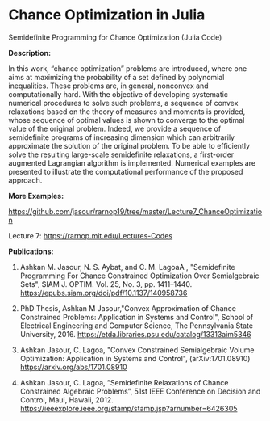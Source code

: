 # Chance Optimization in Julia
 Semidefinite Programming for Chance Optimization (Julia Code)


**Description:**


In this work, “chance optimization” problems are introduced, where one aims at maximizing the probability of a set defined by polynomial inequalities. These problems are, in general, nonconvex and computationally hard. With the objective of developing systematic numerical procedures to solve such problems, a sequence of convex relaxations based on the theory of measures and moments is provided, whose sequence of optimal values is shown to converge to the optimal value of the original problem. Indeed, we provide a sequence of semidefinite programs of increasing dimension which can arbitrarily approximate the solution of the original problem. To be able to efficiently solve the resulting large-scale semidefinite relaxations, a first-order augmented Lagrangian algorithm is implemented. Numerical examples are presented to illustrate the computational performance of the proposed approach.


**More Examples:**

https://github.com/jasour/rarnop19/tree/master/Lecture7_ChanceOptimization

Lecture 7: https://rarnop.mit.edu/Lectures-Codes

**Publications:**
 
 1) Ashkan M. Jasour, N. S. Aybat, and C. M. LagoaA
, "Semidefinite Programming For Chance Constrained Optimization Over Semialgebraic Sets", SIAM J. OPTIM. Vol. 25, No. 3, pp. 1411–1440.
https://epubs.siam.org/doi/pdf/10.1137/140958736

2) PhD Thesis, Ashkan M Jasour,"Convex Approximation of Chance Constrained Problems: Application in Systems and Control", School of Electrical Engineering and Computer Science, The Pennsylvania State University, 2016.
https://etda.libraries.psu.edu/catalog/13313aim5346

3) Ashkan Jasour, C. Lagoa, "Convex Constrained Semialgebraic Volume Optimization: Application in Systems and Control", (arXiv:1701.08910)
https://arxiv.org/abs/1701.08910

4) Ashkan Jasour, C. Lagoa, ”Semidefinite Relaxations of Chance Constrained Algebraic Problems”, 51st IEEE Conference on Decision and Control, Maui, Hawaii, 2012.
https://ieeexplore.ieee.org/stamp/stamp.jsp?arnumber=6426305
